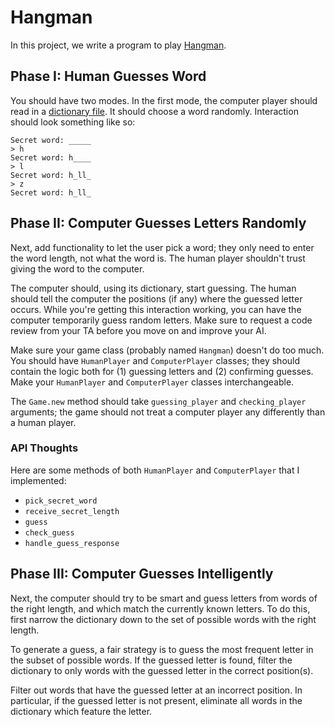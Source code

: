 # Hangman

In this project, we write a program to play [Hangman][wiki-hangman].

## Phase I: Human Guesses Word

You should have two modes. In the first mode, the computer player
should read in a [dictionary file][dictionary]. It should choose
a word randomly. Interaction should look something like so:

    Secret word: _____
    > h
    Secret word: h____
    > l
    Secret word: h_ll_
    > z
    Secret word: h_ll_

## Phase II: Computer Guesses Letters Randomly

Next, add functionality to let the user pick a word; they only need to
enter the word length, not what the word is. The human player
shouldn't trust giving the word to the computer.

The computer should, using its dictionary, start guessing. The human
should tell the computer the positions (if any) where the guessed
letter occurs. While you're getting this interaction working, you can
have the computer temporarily guess random letters. Make sure to
request a code review from your TA before you move on and improve your
AI.

Make sure your game class (probably named `Hangman`) doesn't do too
much. You should have `HumanPlayer` and `ComputerPlayer` classes; they
should contain the logic both for (1) guessing letters and (2)
confirming guesses. Make your `HumanPlayer` and `ComputerPlayer`
classes interchangeable.

The `Game.new` method should take `guessing_player` and
`checking_player` arguments; the game should not treat a computer
player any differently than a human player.

### API Thoughts

Here are some methods of both `HumanPlayer` and `ComputerPlayer` that
I implemented:

* `pick_secret_word`
* `receive_secret_length`
* `guess`
* `check_guess`
* `handle_guess_response`

## Phase III: Computer Guesses Intelligently

Next, the computer should try to be smart and guess letters from words
of the right length, and which match the currently known letters. To
do this, first narrow the dictionary down to the set of possible
words with the right length.

To generate a guess, a fair strategy is to guess the most frequent
letter in the subset of possible words. If the guessed letter is
found, filter the dictionary to only words with the guessed letter in
the correct position(s).

Filter out words that have the guessed letter at an incorrect
position. In particular, if the guessed letter is not present,
eliminate all words in the dictionary which feature the letter.

[wiki-hangman]: http://en.wikipedia.org/wiki/Hangman_(game)
[dictionary]: https://github.com/appacademy/ruby-curriculum/blob/master/projects/dictionary.txt
